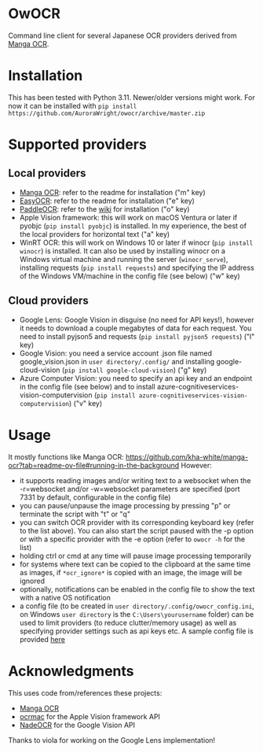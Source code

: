 # OwOCR

Command line client for several Japanese OCR providers derived from [Manga OCR](https://github.com/kha-white/manga-ocr).

# Installation

This has been tested with Python 3.11. Newer/older versions might work. For now it can be installed with `pip install https://github.com/AuroraWright/owocr/archive/master.zip`

# Supported providers

## Local providers
- [Manga OCR](https://github.com/kha-white/manga-ocr): refer to the readme for installation ("m" key)
- [EasyOCR](https://github.com/JaidedAI/EasyOCR): refer to the readme for installation ("e" key)
- [PaddleOCR](https://github.com/PaddlePaddle/PaddleOCR): refer to the [wiki](https://github.com/PaddlePaddle/PaddleOCR/blob/release/2.7/doc/doc_en/quickstart_en.md) for installation ("o" key)
- Apple Vision framework: this will work on macOS Ventura or later if pyobjc (`pip install pyobjc`) is installed. In my experience, the best of the local providers for horizontal text ("a" key)
- WinRT OCR: this will work on Windows 10 or later if winocr (`pip install winocr`) is installed. It can also be used by installing winocr on a Windows virtual machine and running the server (`winocr_serve`), installing requests (`pip install requests`) and specifying the IP address of the Windows VM/machine in the config file (see below) ("w" key)

## Cloud providers
- Google Lens: Google Vision in disguise (no need for API keys!), however it needs to download a couple megabytes of data for each request. You need to install pyjson5 and requests (`pip install pyjson5 requests`) ("l" key)
- Google Vision: you need a service account .json file named google_vision.json in `user directory/.config/` and installing google-cloud-vision (`pip install google-cloud-vision`) ("g" key)
- Azure Computer Vision: you need to specify an api key and an endpoint in the config file (see below) and to install azure-cognitiveservices-vision-computervision (`pip install azure-cognitiveservices-vision-computervision`) ("v" key)

# Usage

It mostly functions like Manga OCR: https://github.com/kha-white/manga-ocr?tab=readme-ov-file#running-in-the-background
However:
- it supports reading images and/or writing text to a websocket when the -r=websocket and/or -w=websocket parameters are specified (port 7331 by default, configurable in the config file)
- you can pause/unpause the image processing by pressing "p" or terminate the script with "t" or "q"
- you can switch OCR provider with its corresponding keyboard key (refer to the list above). You can also start the script paused with the -p option or with a specific provider with the -e option (refer to `owocr -h` for the list)
- holding ctrl or cmd at any time will pause image processing temporarily
- for systems where text can be copied to the clipboard at the same time as images, if `*ocr_ignore*` is copied with an image, the image will be ignored
- optionally, notifications can be enabled in the config file to show the text with a native OS notification
- a config file (to be created in `user directory/.config/owocr_config.ini`, on Windows `user directory` is the `C:\Users\yourusername` folder) can be used to limit providers (to reduce clutter/memory usage) as well as specifying provider settings such as api keys etc. A sample config file is provided [here](https://raw.githubusercontent.com/AuroraWright/owocr/master/owocr_config.ini)

# Acknowledgments

This uses code from/references these projects:
- [Manga OCR](https://github.com/kha-white/manga-ocr)
- [ocrmac](https://github.com/straussmaximilian/ocrmac) for the Apple Vision framework API
- [NadeOCR](https://github.com/Natsume-197/NadeOCR) for the Google Vision API

Thanks to viola for working on the Google Lens implementation!